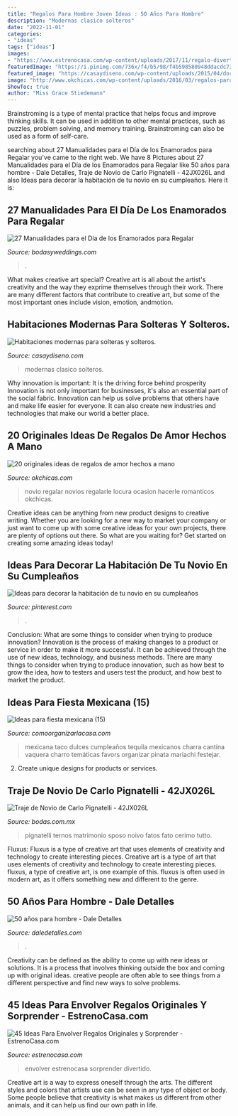 ```yaml
---
title: "Regalos Para Hombre Joven Ideas : 50 Años Para Hombre"
description: "Modernas clasico solteros"
date: "2022-11-01"
categories:
- "ideas"
tags: ["ideas"]
images:
- "https://www.estrenocasa.com/wp-content/uploads/2017/11/regalo-divertido.jpg"
featuredImage: "https://i.pinimg.com/736x/f4/b5/98/f4b598580948ddacdc73d062c0367cfe.jpg"
featured_image: "https://casaydiseno.com/wp-content/uploads/2015/04/dormitorio-clasico-hombre-madera.jpg"
image: "http://www.okchicas.com/wp-content/uploads/2016/03/regalos-para-novio.jpg"
ShowToc: true
author: "Miss Grace Stiedemann"
---
```



Brainstroming is a type of mental practice that helps focus and improve thinking skills. It can be used in addition to other mental practices, such as puzzles, problem solving, and memory training. Brainstroming can also be used as a form of self-care.

	

		
searching about 27 Manualidades para el Día de los Enamorados para Regalar you've came to the right web. We have 8 Pictures about 27 Manualidades para el Día de los Enamorados para Regalar like 50 años para hombre - Dale Detalles, Traje de Novio de Carlo Pignatelli - 42JX026L and also Ideas para decorar la habitación de tu novio en su cumpleaños. Here it is:
		
    
## 27 Manualidades Para El Día De Los Enamorados Para Regalar

<img loading=lazy src="https://bodasyweddings.com/wp-content/uploads/2018/01/decoracion-del-cuarto.jpg" onerror="this.onerror=null;this.src='https://tse1.mm.bing.net/th?id=OIP.rCfSy9E2CgCalXlkptrB6gAAAA&amp;pid=15.1';" alt="27 Manualidades para el Día de los Enamorados para Regalar">

_Source: bodasyweddings.com_

>. 

	

What makes creative art special?
Creative art is all about the artist's creativity and the way they exprime themselves through their work. There are many different factors that contribute to creative art, but some of the most important ones include vision, emotion, andmotion.

    
## Habitaciones Modernas Para Solteras Y Solteros.

<img loading=lazy src="https://casaydiseno.com/wp-content/uploads/2015/04/dormitorio-clasico-hombre-madera.jpg" onerror="this.onerror=null;this.src='https://tse3.mm.bing.net/th?id=OIP.uvelG1IChnb6rmqlnU0S9AHaF7&amp;pid=15.1';" alt="Habitaciones modernas para solteras y solteros.">

_Source: casaydiseno.com_

>modernas clasico solteros. 

	

Why innovation is important: It is the driving force behind prosperity
Innovation is not only important for businesses, it's also an essential part of the social fabric. Innovation can help us solve problems that others have and make life easier for everyone. It can also create new industries and technologies that make our world a better place.

    
## 20 Originales Ideas De Regalos De Amor Hechos A Mano

<img loading=lazy src="http://www.okchicas.com/wp-content/uploads/2016/03/regalos-para-novio.jpg" onerror="this.onerror=null;this.src='https://tse1.mm.bing.net/th?id=OIP.usR16uqOQbewNCuAuFPq5AHaD3&amp;pid=15.1';" alt="20 originales ideas de regalos de amor hechos a mano">

_Source: okchicas.com_

>novio regalar novios regalarle locura ocasion hacerle romanticos okchicas. 

	

Creative ideas can be anything from new product designs to creative writing. Whether you are looking for a new way to market your company or just want to come up with some creative ideas for your own projects, there are plenty of options out there. So what are you waiting for? Get started on creating some amazing ideas today!

    
## Ideas Para Decorar La Habitación De Tu Novio En Su Cumpleaños

<img loading=lazy src="https://i.pinimg.com/736x/f4/b5/98/f4b598580948ddacdc73d062c0367cfe.jpg" onerror="this.onerror=null;this.src='https://tse4.mm.bing.net/th?id=OIP.BRuFJd5xh57zJrsDXkerNQHaJ4&amp;pid=15.1';" alt="Ideas para decorar la habitación de tu novio en su cumpleaños">

_Source: pinterest.com_

>. 

	

Conclusion: What are some things to consider when trying to produce innovation?
Innovation is the process of making changes to a product or service in order to make it more successful. It can be achieved through the use of new ideas, technology, and business methods. There are many things to consider when trying to produce innovation, such as how best to grow the idea, how to testers and users test the product, and how best to market the product.

    
## Ideas Para Fiesta Mexicana (15)

<img loading=lazy src="https://comoorganizarlacasa.com/wp-content/uploads/2016/08/Ideas-para-fiesta-mexicana-15.jpg" onerror="this.onerror=null;this.src='https://tse4.mm.bing.net/th?id=OIP.LPBG3HcGxMSCFA8A9OLGMgHaLH&amp;pid=15.1';" alt="Ideas para fiesta mexicana (15)">

_Source: comoorganizarlacasa.com_

>mexicana taco dulces cumpleaños tequila mexicanos charra cantina vaquera charro temáticas favors organizar pinata mariachi festejar. 

	

2. Create unique designs for products or services.

    
## Traje De Novio De Carlo Pignatelli - 42JX026L

<img loading=lazy src="https://cdn0.bodas.com.mx/cat/trajes-novio/carlo-pignatelli/42jx026l--mfvo392615.jpg" onerror="this.onerror=null;this.src='https://tse2.mm.bing.net/th?id=OIP.EVndO-KzCN5ysSdkTvQV0QHaJ1&amp;pid=15.1';" alt="Traje de Novio de Carlo Pignatelli - 42JX026L">

_Source: bodas.com.mx_

>pignatelli ternos matrimonio sposo noivo fatos fato cerimo tutto. 

	

Fluxus: Fluxus is a type of creative art that uses elements of creativity and technology to create interesting pieces.
Creative art is a type of art that uses elements of creativity and technology to create interesting pieces. fluxus, a type of creative art, is one example of this. fluxus is often used in modern art, as it offers something new and different to the genre.

    
## 50 Años Para Hombre - Dale Detalles

<img loading=lazy src="https://i0.wp.com/www.daledetalles.com/wp-content/uploads/2016/02/5025.jpg" onerror="this.onerror=null;this.src='https://tse3.mm.bing.net/th?id=OIP.MuNSbBKiXaZoYbki2SAfegHaJ4&amp;pid=15.1';" alt="50 años para hombre - Dale Detalles">

_Source: daledetalles.com_

>. 

	

Creativity can be defined as the ability to come up with new ideas or solutions. It is a process that involves thinking outside the box and coming up with original ideas. creative people are often able to see things from a different perspective and find new ways to solve problems.

    
## 45 Ideas Para Envolver Regalos Originales Y Sorprender - EstrenoCasa.com

<img loading=lazy src="https://www.estrenocasa.com/wp-content/uploads/2017/11/regalo-divertido.jpg" onerror="this.onerror=null;this.src='https://tse3.mm.bing.net/th?id=OIP.rXs3m1IdEU--4lNv7ziu_QHaJ4&amp;pid=15.1';" alt="45 Ideas Para Envolver Regalos Originales y Sorprender - EstrenoCasa.com">

_Source: estrenocasa.com_

>envolver estrenocasa sorprender divertido. 

	

Creative art is a way to express oneself through the arts. The different styles and colors that artists use can be seen in any type of object or body. Some people believe that creativity is what makes us different from other animals, and it can help us find our own path in life.

